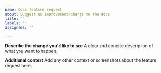 ```yaml
---
name: Docs feature request
about: Suggest an improvement/change to the docs
title: ''
labels: ''
assignees: ''

---
```


<!-- For a feature request about a change to KServe, please open the issue in the corresponding repo. -->

**Describe the change you'd like to see**
A clear and concise description of what you want to happen.

**Additional context**
Add any other context or screenshots about the feature request here.

